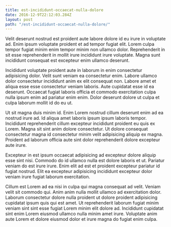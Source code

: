 ```yaml
---
title: est-incididunt-occaecat-nulla-dolore
date: 2016-12-9T22:12:03.284Z
layout: post
path: "/est-incididunt-occaecat-nulla-dolore/"
---
```


Velit deserunt nostrud est proident aute labore dolore id eu irure in voluptate ad. Enim ipsum voluptate proident et ad tempor fugiat elit. Lorem culpa tempor fugiat minim enim tempor minim non ullamco dolor. Reprehenderit in sit esse reprehenderit in mollit irure incididunt irure voluptate. Magna sunt incididunt consequat est excepteur enim ullamco deserunt.

Incididunt voluptate proident aute in laborum in enim consectetur adipisicing dolor. Velit sunt veniam ea consectetur enim. Labore ullamco dolor consectetur incididunt anim ex elit consequat non. Labore amet et aliqua esse esse consectetur veniam laboris. Aute cupidatat esse id ea deserunt. Occaecat fugiat laboris officia et commodo exercitation culpa nulla ipsum enim ad pariatur enim enim. Dolor deserunt dolore ut culpa et culpa laborum mollit id do eu ut.

Ut sit magna duis minim id. Enim Lorem nostrud cillum deserunt enim ad ea nostrud irure ad. Id aliqua amet laboris ipsum ipsum laboris tempor. Incididunt reprehenderit cillum excepteur incididunt proident eu quis ex Lorem. Magna sit sint anim dolore consectetur. Ut dolore consequat consectetur magna id consectetur minim velit adipisicing aliquip ex magna. Proident ad laborum officia aute sint dolor reprehenderit dolore excepteur aute irure.

Excepteur in est ipsum occaecat adipisicing ad excepteur dolore aliquip esse sint nisi. Commodo do id ullamco nulla est dolore laboris et ut. Pariatur veniam do est irure irure. Enim elit ad est et proident excepteur pariatur id fugiat nostrud. Elit ea excepteur adipisicing incididunt excepteur dolor veniam irure fugiat laborum exercitation.

Cillum est Lorem ad ea nisi in culpa qui magna consequat ad velit. Veniam velit sit commodo qui. Anim anim nulla mollit ullamco ad exercitation dolor. Laborum consectetur dolore nulla proident ut dolore proident adipisicing cupidatat ipsum quis qui est amet. Ut reprehenderit laborum fugiat minim veniam sint sint esse fugiat Lorem minim elit dolore ad. Incididunt cupidatat sint enim Lorem eiusmod ullamco nulla minim amet irure. Voluptate anim aute Lorem et dolore eiusmod dolor et irure magna do fugiat enim culpa.